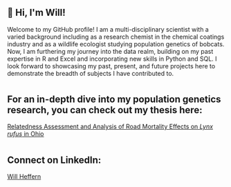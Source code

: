## 👋 Hi, I'm Will!


Welcome to my GitHub profile!  I am a multi-disciplinary scientist with a varied background including as a research chemist in the chemical coatings industry and as a wildlife ecologist studying population genetics of bobcats.  Now, I am furthering my journey into the data realm, building on my past expertise in R and Excel and incorporating new skills in Python and SQL. I look forward to showcasing my past, present, and future projects here to demonstrate the breadth of subjects I have contributed to.

#

## For an in-depth dive into my population genetics research, you can check out my thesis here:
[Relatedness Assessment and Analysis of Road Mortality Effects on *Lynx rufus* in Ohio](https://etd.ohiolink.edu/acprod/odb_etd/etd/r/1501/10?clear=10&p10_accession_num=ohiou1628858064984242)

#

## Connect on LinkedIn:
[Will Heffern](https://www.linkedin.com/in/will-heffern-bb7a8261/)



<!--
**heff-11/heff-11** is a ✨ _special_ ✨ repository because its `README.md` (this file) appears on your GitHub profile.

Here are some ideas to get you started:

- 🔭 I’m currently working on ...
- 🌱 I’m currently learning ...
- 👯 I’m looking to collaborate on ...
- 🤔 I’m looking for help with ...
- 💬 Ask me about ...
- 📫 How to reach me: ...
- 😄 Pronouns: ...
- ⚡ Fun fact: ...
-->
